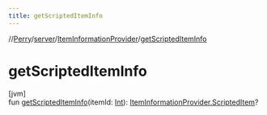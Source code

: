 ```yaml
---
title: getScriptedItemInfo
---
```

//[Perry](../../../index.html)/[server](../index.html)/[ItemInformationProvider](index.html)/[getScriptedItemInfo](get-scripted-item-info.html)



# getScriptedItemInfo



[jvm]\
fun [getScriptedItemInfo](get-scripted-item-info.html)(itemId: [Int](https://kotlinlang.org/api/latest/jvm/stdlib/kotlin/-int/index.html)): [ItemInformationProvider.ScriptedItem](-scripted-item/index.html)?




